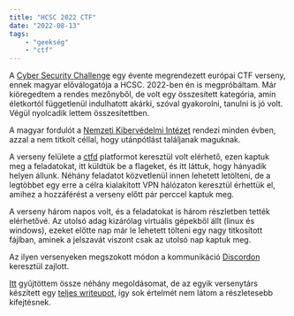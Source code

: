 ```yaml
---
title: "HCSC 2022 CTF"
date: "2022-08-13"
tags: 
    - "geekség"
    - "ctf"
---
```


A [Cyber Security Challenge](https://ecsc.eu/) egy évente megrendezett európai CTF verseny, ennek magyar előválogatója a HCSC. 2022-ben én is megpróbáltam. Már kiöregedtem a rendes mezőnyből, de volt egy összesített kategória, amin életkortól függetlenül indulhatott akárki, szóval gyakorolni, tanulni is jó volt. Végül nyolcadik lettem összesítettben.

A magyar fordulót a [Nemzeti Kibervédelmi Intézet](https://nki.gov.hu/) rendezi minden évben, azzal a nem titkolt céllal, hogy utánpótlást találjanak maguknak.

A verseny felülete a [ctfd](https://ctfd.io/) platformot keresztül volt elérhető, ezen kaptuk meg a feladatokat, itt küldtük be a flageket, és itt láttuk, hogy hányadik helyen állunk. Néhány feladatot közvetlenül innen lehetett letölteni, de a legtöbbet egy erre a célra kialakított VPN hálózaton keresztül érhettük el, amihez a hozzáférést a verseny előtt pár perccel kaptuk meg. 

A verseny három napos volt, és a feladatokat is három részletben tették elérhetővé. Az utolsó adag kizárólag virtuális gépekből állt (linux és windows), ezeket előtte nap már le lehetett tölteni egy nagy titkosított fájlban, aminek a jelszavát viszont csak az utolsó nap kaptuk meg.

Az ilyen versenyeken megszokott módon a kommunikáció [Discordon](https://discord.com) keresztül zajlott.

[Itt](https://github.com/encse/hcsc2022) gyűjtöttem össze néhány megoldásomat, de az egyik versenytárs készített egy [teljes writeupot](https://github.com/encse/hcsc2022/blob/master/HCSC22_Writeup.pdf), így sok értelmét nem látom a részletesebb kifejtésnek.
